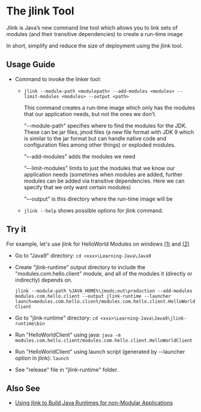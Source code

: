 # The jlink Tool

Jlink is Java’s new command line tool which allows you to link sets of modules (and their transitive dependencies) to create a run-time image

In short, simplify and reduce the size of deployment using the jlink tool. 

## Usage Guide

* Command to invoke the linker tool: 

    * `jlink --module-path <modulepath> --add-modules <modules> --limit-modules <modules> --output <path>`
    
        This command creates a run-time image which only has the modules that our application needs, but not the ones we don’t.               
        
        "--module-path" specifies where to find the modules for the JDK. These can be jar files, jmod files (a new file format with JDK 9 which is similar to the jar format but can handle native code and configuration files among other things) or exploded modules.
        
        "–-add-modules" adds the modules we need
        
        "–-limit-modules" limits to just the modules that we know our application needs (sometimes when modules are added, further modules can be added via transitive dependencies. Here we can specify that we only want certain modules)
        
        "–-output" is this directory where the run-time image will be
    
    * `jlink --help` shows possible options for jlink command.       
    
## Try it

For example, let's use jlink for HelloWorld Modules on windows [(1)](https://github.com/tirthalpatel/Learning-Java/tree/master/Java9/modules.com.hello) and [(2)](https://github.com/tirthalpatel/Learning-Java/tree/master/Java9/modules.com.hello.client)

* Go to "Java9" directory: `cd <xxx>\Learning-Java\Java9` 
* Create "jlink-runtime" output directory to include the "modules.com.hello.client" module, and all of the modules it (directly or indirectly) depends on.

    `jlink --module-path %JAVA_HOME%\jmods;out\production --add-modules modules.com.hello.client --output jlink-runtime --launcher launch=modules.com.hello.client/modules.com.hello.client.HelloWorldClient`
    
* Go to "jlink-runtime" directory: `cd <xxx>\Learning-Java\Java9\jlink-runtime\bin` 
* Run "HelloWorldClient" using java: `java -m modules.com.hello.client/modules.com.hello.client.HelloWorldClient`
* Run "HelloWorldClient" using launch script (generated by --launcher option in jlink): `launch`
* See "release" file in "jlink-runtime" folder.
    
## Also See

* [Using jlink to Build Java Runtimes for non-Modular Applications](https://medium.com/azulsystems/using-jlink-to-build-java-runtimes-for-non-modular-applications-9568c5e70ef4)